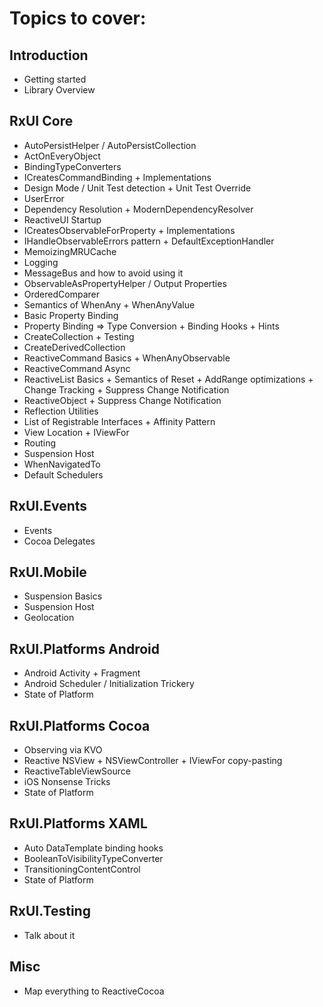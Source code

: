 # Topics to cover:

## Introduction

* Getting started
* Library Overview

## RxUI Core
* AutoPersistHelper / AutoPersistCollection
* ActOnEveryObject
* BindingTypeConverters
* ICreatesCommandBinding + Implementations
* Design Mode / Unit Test detection + Unit Test Override
* UserError
* Dependency Resolution + ModernDependencyResolver
* ReactiveUI Startup
* ICreatesObservableForProperty + Implementations
* IHandleObservableErrors pattern + DefaultExceptionHandler
* MemoizingMRUCache
* Logging
* MessageBus and how to avoid using it
* ObservableAsPropertyHelper / Output Properties
* OrderedComparer
* Semantics of WhenAny + WhenAnyValue
* Basic Property Binding 
* Property Binding => Type Conversion + Binding Hooks + Hints
* CreateCollection + Testing
* CreateDerivedCollection
* ReactiveCommand Basics + WhenAnyObservable
* ReactiveCommand Async
* ReactiveList Basics + Semantics of Reset + AddRange optimizations + 
  Change Tracking + Suppress Change Notification
* ReactiveObject + Suppress Change Notification
* Reflection Utilities
* List of Registrable Interfaces + Affinity Pattern
* View Location + IViewFor
* Routing
* Suspension Host
* WhenNavigatedTo
* Default Schedulers 

## RxUI.Events
* Events
* Cocoa Delegates

## RxUI.Mobile
* Suspension Basics
* Suspension Host
* Geolocation

## RxUI.Platforms Android
* Android Activity + Fragment
* Android Scheduler / Initialization Trickery
* State of Platform

## RxUI.Platforms Cocoa
* Observing via KVO
* Reactive NSView + NSViewController + IViewFor copy-pasting
* ReactiveTableViewSource
* iOS Nonsense Tricks
* State of Platform

## RxUI.Platforms XAML
* Auto DataTemplate binding hooks
* BooleanToVisibilityTypeConverter
* TransitioningContentControl
* State of Platform

## RxUI.Testing
* Talk about it

## Misc
* Map everything to ReactiveCocoa
